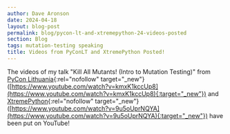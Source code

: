 ```yaml
---
author: Dave Aronson
date: 2024-04-18
layout: blog-post
permalink: blog/pycon-lt-and-xtremepython-24-videos-posted
section: Blog
tags: mutation-testing speaking
title: Videos from PyConLT and XtremePython Posted!
---
```


The videos of my talk
"Kill All Mutants! (Intro to Mutation Testing)"
from
[PyCon Lithuania](https://pycon.lt/){:rel="nofollow" target="_new"}
([https://www.youtube.com/watch?v=kmxK1kccUp8](https://www.youtube.com/watch?v=kmxK1kccUp8){:target="_new"})
and
[XtremePython](https://xtremepython.dev/){:rel="nofollow" target="_new"}
([https://www.youtube.com/watch?v=9u5oUprNQYA](https://www.youtube.com/watch?v=9u5oUprNQYA){:target="_new"})
have been put on YouTube!
